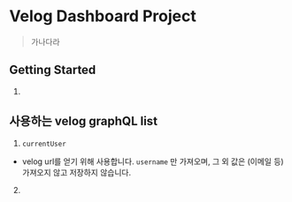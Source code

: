 # Velog Dashboard Project

> 가나다라

## Getting Started

1. 

## 사용하는 velog graphQL list

1. `currentUser`
- velog url를 얻기 위해 사용합니다. `username` 만 가져오며, 그 외 값은 (이메일 등) 가져오지 않고 저장하지 않습니다.

2. 

